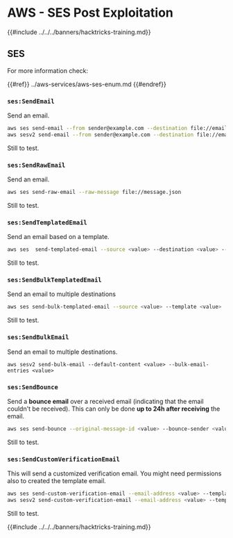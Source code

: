 # AWS - SES Post Exploitation

{{#include ../../../banners/hacktricks-training.md}}

## SES

For more information check:

{{#ref}}
../aws-services/aws-ses-enum.md
{{#endref}}

### `ses:SendEmail`

Send an email.

```bash
aws ses send-email --from sender@example.com --destination file://emails.json --message file://message.json
aws sesv2 send-email --from sender@example.com --destination file://emails.json --message file://message.json
```

Still to test.

### `ses:SendRawEmail`

Send an email.

```bash
aws ses send-raw-email --raw-message file://message.json
```

Still to test.

### `ses:SendTemplatedEmail`

Send an email based on a template.

```bash
aws ses  send-templated-email --source <value> --destination <value> --template <value>
```

Still to test.

### `ses:SendBulkTemplatedEmail`

Send an email to multiple destinations

```bash
aws ses send-bulk-templated-email --source <value> --template <value>
```

Still to test.

### `ses:SendBulkEmail`

Send an email to multiple destinations.

```
aws sesv2 send-bulk-email --default-content <value> --bulk-email-entries <value>
```

### `ses:SendBounce`

Send a **bounce email** over a received email (indicating that the email couldn't be received). This can only be done **up to 24h after receiving** the email.

```bash
aws ses send-bounce --original-message-id <value> --bounce-sender <value> --bounced-recipient-info-list <value>
```

Still to test.

### `ses:SendCustomVerificationEmail`

This will send a customized verification email. You might need permissions also to created the template email.

```bash
aws ses send-custom-verification-email --email-address <value> --template-name <value>
aws sesv2 send-custom-verification-email --email-address <value> --template-name <value>
```

Still to test.

{{#include ../../../banners/hacktricks-training.md}}
